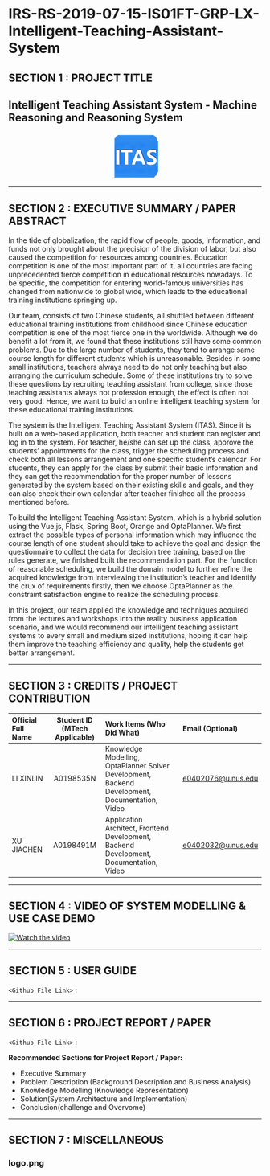 # IRS-RS-2019-07-15-IS01FT-GRP-LX-Intelligent-Teaching-Assistant-System
## SECTION 1 : PROJECT TITLE
## Intelligent Teaching Assistant System - Machine Reasoning and Reasoning System 

<div align=center>
<img src="Miscellaneous/logo.png"
     style="" />
</div>


---
## SECTION 2 : EXECUTIVE SUMMARY / PAPER ABSTRACT
In the tide of globalization, the rapid flow of people, goods, information, and funds not only brought about the precision of the division of labor, but also caused the competition for resources among countries. Education competition is one of the most important part of it, all countries are facing unprecedented fierce competition in educational resources nowadays. To be specific, the competition for entering world-famous universities has changed from nationwide to global wide, which leads to the educational training institutions springing up.


Our team, consists of two Chinese students, all shuttled between different educational training institutions from childhood since Chinese education competition is one of the most fierce one in the worldwide. Although we do benefit a lot from it, we found that these institutions still have some common problems. Due to the large number of students, they tend to arrange same course length for different students which is unreasonable. Besides in some small institutions, teachers always need to do not only teaching but also arranging the curriculum schedule. Some of these institutions try to solve these questions by recruiting teaching assistant from college, since those teaching assistants always not profession enough, the effect is often not very good. Hence, we want to build an online intelligent teaching system for these educational training institutions.


The system is the Intelligent Teaching Assistant System (ITAS). Since it is built on a web-based application, both teacher and student can register and log in to the system. For teacher, he/she can set up the class, approve the students’ appointments for the class, trigger the scheduling process and check both all lessons arrangement and one specific student’s calendar. For students, they can apply for the class by submit their basic information and they can get the recommendation for the proper number of lessons generated by the system based on their existing skills and goals, and they can also check their own calendar after teacher finished all the process mentioned before.


To build the Intelligent Teaching Assistant System, which is a hybrid solution using the Vue.js, Flask, Spring Boot, Orange and OptaPlanner. We first extract the possible types of personal information which may influence the course length of one student should take to achieve the goal and design the questionnaire to collect the data for decision tree training, based on the rules generate, we finished built the recommendation part. For the function of reasonable scheduling, we build the domain model to further refine the acquired knowledge  from interviewing the institution’s teacher and identify the crux of requirements firstly, then we choose OptaPlanner as the constraint satisfaction engine to realize the scheduling process.


In this project, our team applied the knowledge and techniques acquired from the lectures and workshops into the reality business application scenario, and we would recommend our intelligent teaching assistant systems to every small and medium sized institutions, hoping it can help them improve the teaching efficiency and quality, help the students get better arrangement.



---
## SECTION 3 : CREDITS / PROJECT CONTRIBUTION

| Official Full Name  | Student ID (MTech Applicable)  | Work Items (Who Did What) | Email (Optional) |
| :------------ |:---------------:| :-----| :-----|
| LI XINLIN | A0198535N | Knowledge Modelling, OptaPlanner Solver Development, Backend Development, Documentation, Video| e0402076@u.nus.edu |
| XU JIACHEN | A0198491M | Application Architect, Frontend Development, Backend Development, Documentation, Video| e0402032@u.nus.edu |

---
## SECTION 4 : VIDEO OF SYSTEM MODELLING & USE CASE DEMO
[![Watch the video]()]()

---
## SECTION 5 : USER GUIDE

`<Github File Link>` : 

---
## SECTION 6 : PROJECT REPORT / PAPER

`<Github File Link>` : 

**Recommended Sections for Project Report / Paper:**
- Executive Summary
- Problem Description (Background Description and Business Analysis)
- Knowledge Modelling (Knowledge Representation)
- Solution(System Architecture and Implementation)
- Conclusion(challenge and Overvome)

---
## SECTION 7 : MISCELLANEOUS

### logo.png

